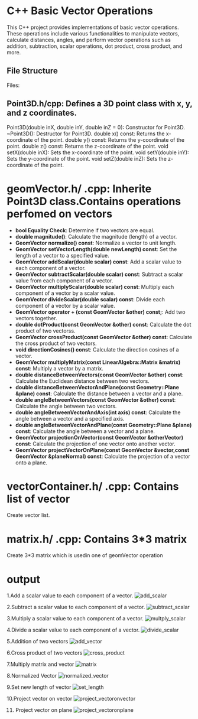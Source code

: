# C++ Basic Vector Operations
 
This C++ project provides implementations of basic vector operations. These operations include various functionalities to manipulate vectors, calculate distances, angles, and perform vector operations such as addition, subtraction, scalar operations, dot product, cross product, and more. 

## File Structure
 Files:
## Point3D.h/cpp: Defines a 3D point class with x, y, and z coordinates.

Point3D(double inX, double inY, double inZ = 0): Constructor for Point3D.
~Point3D(): Destructor for Point3D.
double x() const: Returns the x-coordinate of the point.
double y() const: Returns the y-coordinate of the point.
double z() const: Returns the z-coordinate of the point.
void setX(double inX): Sets the x-coordinate of the point.
void setY(double inY): Sets the y-coordinate of the point.
void setZ(double inZ): Sets the z-coordinate of the point.

# geomVector.h/ .cpp: Inherite Point3D class.Contains operations perfomed on vectors

- **bool Equality Check**: Determine if two vectors are equal.
- **double magnitude()**: Calculate the magnitude (length) of a vector.
- **GeomVector normalize() const**: Normalize a vector to unit length.
- **GeomVector setVectorLength(double newLength) const**: Set the length of a vector to a specified value.
- **GeomVector addScalar(double scalar) const**: Add a scalar value to each component of a vector.
- **GeomVector subtractScalar(double scalar) const**: Subtract a scalar value from each component of a vector.
- **GeomVector multiplyScalar(double scalar) const**: Multiply each component of a vector by a scalar value.
- **GeomVector divideScalar(double scalar) const**: Divide each component of a vector by a scalar value.
- **GeomVector operator + (const GeomVector &other) const;**: Add two vectors together.
- **double dotProduct(const GeomVector &other) const**: Calculate the dot product of two vectorss.
- **GeomVector crossProduct(const GeomVector &other) const**: Calculate the cross product of two vectors.
- **void directionCosines() const**: Calculate the direction cosines of a vector.
- **GeomVector multiplyMatrix(const LinearAlgebra::Matrix &matrix) const**: Multiply a vector by a matrix.
- **double distanceBetweenVectors(const GeomVector &other) const**: Calculate the Euclidean distance between two vectors.
- **double distanceBetweenVectorAndPlane(const Geometry::Plane &plane) const**: Calculate the distance between a vector and a plane.
- **double angleBetweenVectors(const GeomVector &other) const**: Calculate the angle between two vectors.
- **double angleBetweenVectorAndAxis(int axis) const**: Calculate the angle between a vector and a specified axis.
- **double angleBetweenVectorAndPlane(const Geometry::Plane &plane) const**: Calculate the angle between a vector and a plane.
- **GeomVector projectionOnVector(const GeomVector &otherVector) const**: Calculate the projection of one vector onto another vector.
- **GeomVector projectVectorOnPlane(const GeomVector &vector,const GeomVector &planeNormal) const**: Calculate the projection of a vector onto a plane.

# vectorContainer.h/ .cpp: Contains list of vector
Create vector list.

# matrix.h/ .cpp: Contains 3*3 matrix
Create 3*3 matrix which is usedin one of geomVector operation

# output
1.Add a scalar value to each component of a vector.
![add_scalar](https://github.com/SonaliPatankar/ComputationalGeometry/assets/158050645/9edcce3d-3544-4227-8c5a-721e261d166c)

2.Subtract a scalar value to each component of a vector.
![subtract_scalar](https://github.com/SonaliPatankar/ComputationalGeometry/assets/158050645/3ac8d1e2-94e7-46f2-b389-8f19f3f1924c)

3.Multiply a scalar value to each component of a vector.
![multply_scalar](https://github.com/SonaliPatankar/ComputationalGeometry/assets/158050645/68e692d2-c4cf-4f87-8a2b-e7a3e16af243)

4.Divide a scalar value to each component of a vector.
![divide_scalar](https://github.com/SonaliPatankar/ComputationalGeometry/assets/158050645/1520d782-c390-4d89-851d-adc7af2fbce0)

5.Addition of two vectors
![add_vector](https://github.com/SonaliPatankar/ComputationalGeometry/assets/158050645/642b1841-01a8-4a19-8377-bf7b5296e3fe)

6.Cross product of two vectors
![cross_product](https://github.com/SonaliPatankar/ComputationalGeometry/assets/158050645/4f1a07da-12ec-4086-a69a-dc96581ecc30)

7.Multiply matrix and vector
![matrix](https://github.com/SonaliPatankar/ComputationalGeometry/assets/158050645/c5885536-e594-4ea1-8a0b-cd6265f9e72e)

8.Normalized Vector
![normalized_vector](https://github.com/SonaliPatankar/ComputationalGeometry/assets/158050645/4dc1fc37-516c-4663-af12-a06e67fe427a)

9.Set new length of vector
![set_length](https://github.com/SonaliPatankar/ComputationalGeometry/assets/158050645/b3d85d6e-4387-47cf-939e-6bd445adab00)

10.Project vector on vector
![project_vectoronvector](https://github.com/SonaliPatankar/ComputationalGeometry/assets/158050645/3a574140-cd81-4537-a773-e57be951af1b)

11. Project vector on plane
![project_vectoronplane](https://github.com/SonaliPatankar/ComputationalGeometry/assets/158050645/d80cf301-13af-4062-b264-74cd470c2b8f)
